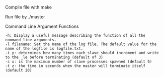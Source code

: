 Compile file with make

Run file by ./master

Command Line Argument Functions

    -h: Display a useful message describing the function of all the command line arguments.
    -l filename: Set the name of the log file. The default value for the name of the logfile is logfile.txt.
    -i y: determines how many times each slave should increment and write to the _le before terminating (default of 3)
    -s x: is the maximum number of slave processes spawned (default 5)
    -t z: the time in seconds when the master will terminate itself (default 20)
